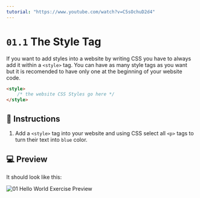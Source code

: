 ```yaml
---
tutorial: "https://www.youtube.com/watch?v=C5sOchuD2d4"
---
```


# `01.1` The Style Tag

If you want to add styles into a website by writing CSS you have to always add it within a `<style>` tag.
You can have as many style tags as you want but it is recomended to have only one at the beginning of your website code.

```HTML
<style>
    /* the website CSS Styles go here */
</style>
```

## 📝 Instructions

1. Add a `<style>` tag into your website and using CSS select all `<p>` tags to turn their text into `blue` color.

## 💻 Preview

It should look like this:

![01 Hello World Exercise Preview](../../.learn/assets/01.1-1.png?raw=true)

